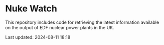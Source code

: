 # Nuke Watch

This repository includes code for retrieving the latest information available on the output of EDF nuclear power plants in the UK.

Last updated: 2024-08-11 18:18